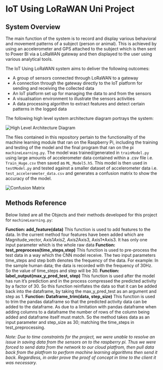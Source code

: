 # IoT Using LoRaWAN Uni Project

## System Overview

The main function of the system is to record and display various behavioral and movement patterns of a subject (person or animal). This is achieved by using an accelerometer and GPS attached to the subject which is then sent to Power BI via a LoRaWAN gateway and then displayed to the user using various analytical tools.  

The IoT Using LoRaWAN system aims to deliver the following outcomes:
* A group of sensors connected through LoRaWAN to a gateway
* A connection through the gateway directly to the IoT platform for sending and receiving the collected data
* An IoT platform set up for managing the data to and from the sensors
* A visualisation environment to illustrate the sensors activities
* A data processing algorithm to extract features and detect certain patterns in the logged data

The following high level system architecture diagram portrays the system:

![High Level Architecture Diagram](https://raw.githubusercontent.com/oreimu/IoT-Using-LoRaWAN-Uni-Project/master/images/figure2.jpg?token=AN6KF5Z4733KWPGO76YTT627O2MGS)

The files contained in this repository pertain to the functionality of the machine learning module that ran on the Raspberry Pi, including the training and testing of the model and the final program that ran on the pi `machineLearning.py`. The model was trained/generated in `trainModel.py` using large amounts of accelerometer data contained within a .csv file i.e. `Train_Huge.csv` then saved as `ML_Model5.h5`. This model is then used in `testModel.py` and tested against a smaller dataset of accelerometer data i.e. `test_accelerometer_data.csv` and generates a confusion matrix to show the accuracy of the model.

![Confusion Matrix](https://raw.githubusercontent.com/oreimu/IoT-Using-LoRaWAN-Uni-Project/master/images/Confusion%20Matrix.png?token=AN6KF5ZYO4MW5RF3RVCDRG27O2MF4)

## Methods Reference 

Below listed are all the Objects and their methods developed for this project for `machineLearning.py`: 

**Function: add_feature(data)** 
This function is used to add features to the data. In the current method four features have been added which are Magnitude_vector, Axis1*Axis2, Axis2*Axis3, Axis1*Axis3. It has only one input parameter which is the whole raw data 
**Function: test_preprocess(time_steps,step)** 
This function is used to pre-process the test data in a way which the CNN model receive. The two input parameters time_steps and step both denotes the frequency of the data. For example: In the sample human data; the data is recorded with the frequency of 30Hz. So the value of time_steps and step will be 30. 
**Function: label_output(max_y_pred_test, step)** 
This function is used after the model has run it’s prediction and in the process compressed the predicted activity by a factor of 30. So this function reinflates the data so that it can be added back into the dataframe, by taking the max_y_pred_test as an argument and step as 1. 
**Function: Dataframe_trim(data, step_size)** 
This function is used to trim the pandas dataframe so that the predicted activity data can be added to the dataframe. As due to a limitation with pandas dataframe when adding columns to a dataframe the number of rows of the column being added and dataframe itself must match. So the method takes data as an input parameter and step_size as 30; matching the time_steps in test_preprocessing.

*Note: Due to time constraints for the project, we were unable to resolve an issue in saving data from the sensors on to the raspberry pi. Thus we were forced to send data from the network to our cloud platfrom, then pull data back from the platfrom to perform machine learning algorithms then send it back. Regardless, in order prove the proof of concept in time to the client it was necessary.*
